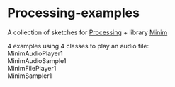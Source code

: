 # Processing-examples
A collection of sketches for [Processing](https://processing.org/) + library [Minim](http://code.compartmental.net/minim/)  

4 examples using 4 classes to play an audio file:  
MinimAudioPlayer1  
MinimAudioSample1  
MinimFilePlayer1  
MinimSampler1  
